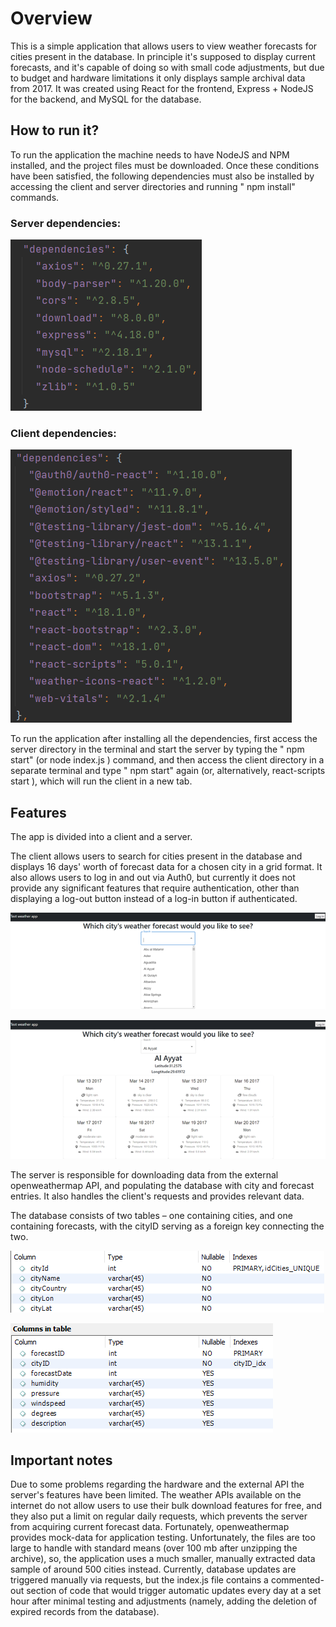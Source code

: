 # **Overview**

This is a simple application that allows users to view weather forecasts for cities present in the database. In principle it's supposed to display current forecasts, and it's capable of doing so with small code adjustments, but due to budget and hardware limitations it only displays sample archival data from 2017. 
It was created using React for the frontend, Express + NodeJS for the backend, and MySQL for the database.

## **How to run it?**

To run the application the machine needs to have NodeJS and NPM installed, and the project files must be downloaded. Once these conditions have been satisfied, the following dependencies must also be installed by accessing the client and server directories and running " npm install" commands.

### Server dependencies:

![img2.png](images/DependenciesServer.png)

### Client dependencies:

![img.png](images/DependenciesClient.png)

To run the application after installing all the dependencies, first access the server directory in the terminal and start the server by typing the " npm start" (or node index.js ) command, and then access the client directory in a separate terminal and type " npm start" again (or, alternatively, react-scripts start ), which will run the client in a new tab.

## **Features**

The app is divided into a client and a server.

The client allows users to search for cities present in the database and displays 16 days' worth of forecast data for a chosen city in a grid format. It also allows users to log in and out via Auth0,
but currently it does not provide any significant features that require authentication, other than displaying a log-out button instead of a log-in button if authenticated.


![img3.png](images/Client1.png)

![img4.png](images/Client2.png)


The server is responsible for downloading data from the external openweathermap API, and populating the database with city and forecast entries. It also handles the client's requests and provides relevant data.

The database consists of two tables – one containing cities, and one containing forecasts, with the cityID serving as a foreign key connecting the two.

![img5.png](images/DB1.png)

![img6.png](images/DB2.png)

## **Important notes**

Due to some problems regarding the hardware and the external API the server's features have been limited. The weather APIs available on the internet do not allow users to use their bulk download features for free, and they also put a limit on regular daily requests, which prevents the server from acquiring current forecast data. Fortunately, openweathermap provides mock-data for application testing. Unfortunately, the files are too large to handle with standard means (over 100 mb after unzipping the archive), so, the application uses a much smaller, manually extracted data sample of around 500 cities instead. Currently, database updates are triggered manually via requests, but the index.js file contains a commented-out section of code that would trigger automatic updates every day at a set hour after minimal testing and adjustments (namely, adding the deletion of expired records from the database).
